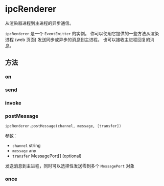 # ipcRenderer
从渲染器进程到主进程的异步通信。

`ipcRenderer` 是一个 `EventEmitter` 的实例。 你可以使用它提供的一些方法从渲染进程 (web 页面) 发送同步或异步的消息到主进程。 也可以接收主进程回复的消息。

## 方法

### on

### send

### invoke

### postMessage
`ipcRenderer.postMessage(channel, message, [transfer])`

参数：
* `channel` string
* `message` any
* `transfer` MessagePort[] (optional)

发送消息到主进程，同时可以选择性发送零到多个 `MessagePort` 对象

### once